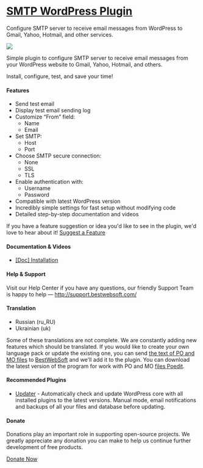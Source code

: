 <a href="http://bestwebsoft.com/products/smtp/" target=_blank>SMTP WordPress Plugin</a>
========================

Configure SMTP server to receive email messages from WordPress to Gmail, Yahoo, Hotmail, and other services.

<img src="http://bestwebsoft.com/wp-content/uploads/2015/02/smtp-banner-website.jpg" />

<p>Simple plugin to configure SMTP server to receive email messages from your WordPress website to Gmail, Yahoo, Hotmail, and others.</p>

<p>Install, configure, test, and save your time!</p>


<div class='video'></div>


<h4>Features</h4>

<ul>
<li>Send test email</li>
<li>Display test email sending log</li>
<li>Customize &#8220;From&#8221; field:

<ul>
<li>Name</li>
<li>Email</li>
</ul></li>
<li>Set SMTP:

<ul>
<li>Host</li>
<li>Port</li>
</ul></li>
<li>Choose SMTP secure connection:

<ul>
<li>None</li>
<li>SSL</li>
<li>TLS</li>
</ul></li>
<li>Enable authentication with:

<ul>
<li>Username</li>
<li>Password </li>
</ul></li>
<li>Compatible with latest WordPress version</li>
<li>Incredibly simple settings for fast setup without modifying code</li>
<li>Detailed step-by-step documentation and videos</li>
</ul>

<p>If you have a feature suggestion or idea you'd like to see in the plugin, we'd love to hear about it! <a href="http://support.bestwebsoft.com/hc/en-us/requests/new">Suggest a Feature</a></p>

<h4>Documentation &#38; Videos</h4>

<ul>
<li><a href="https://docs.google.com/document/d/1zCvr7FarorqcggQC1PcyjHaxadrCgS3-CMMw3JsvW1M/">[Doc] Installation</a></li>
</ul>

<h4>Help &#38; Support</h4>

<p>Visit our Help Center if you have any questions, our friendly Support Team is happy to help &#8212; <a href="http://support.bestwebsoft.com/">http://support.bestwebsoft.com/</a></p>

<h4>Translation</h4>

<ul>
<li>Russian (ru_RU)</li>
<li>Ukrainian (uk)</li>
</ul>

<p>Some of these translations are not complete. We are constantly adding new features which should be translated. If you would like to create your own language pack or update the existing one, you can send <a href="http://codex.wordpress.org/Translating_WordPress">the text of PO and MO files</a> to <a href="http://support.bestwebsoft.com/hc/en-us/requests/new">BestWebSoft</a> and we'll add it to the plugin. You can download the latest version of the program for work with PO and MO <a href="http://www.poedit.net/download.php">files Poedit</a>.</p>

<h4>Recommended Plugins</h4>

<ul>
<li><a href="http://bestwebsoft.com/products/wordpress/plugins/updater/?k=1d159d662eeb8f066701430a8681c9d8">Updater</a> - Automatically check and update WordPress core with all installed plugins to the latest versions. Manual mode, email notifications and backups of all your files and database before updating.</li>
</ul>

<h4>Donate</h4>

<p>Donations play an important role in supporting open-source projects. We greatly appreciate any donation you can make to help us continue further development of free products.</p>

<p><a href="http://bestwebsoft.com/donate/">Donate Now</a></p>